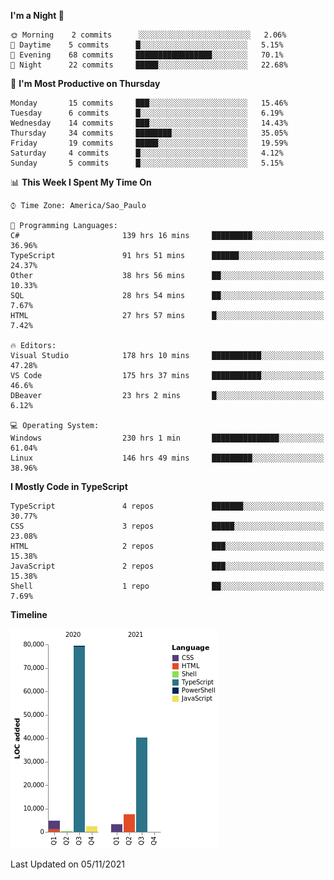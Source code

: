 <!--START_SECTION:waka-->
**I'm a Night 🦉** 

```text
🌞 Morning    2 commits      ░░░░░░░░░░░░░░░░░░░░░░░░░   2.06% 
🌆 Daytime    5 commits      █░░░░░░░░░░░░░░░░░░░░░░░░   5.15% 
🌃 Evening    68 commits     █████████████████░░░░░░░░   70.1% 
🌙 Night      22 commits     █████░░░░░░░░░░░░░░░░░░░░   22.68%

```
📅 **I'm Most Productive on Thursday** 

```text
Monday       15 commits     ███░░░░░░░░░░░░░░░░░░░░░░   15.46% 
Tuesday      6 commits      █░░░░░░░░░░░░░░░░░░░░░░░░   6.19% 
Wednesday    14 commits     ███░░░░░░░░░░░░░░░░░░░░░░   14.43% 
Thursday     34 commits     ████████░░░░░░░░░░░░░░░░░   35.05% 
Friday       19 commits     █████░░░░░░░░░░░░░░░░░░░░   19.59% 
Saturday     4 commits      █░░░░░░░░░░░░░░░░░░░░░░░░   4.12% 
Sunday       5 commits      █░░░░░░░░░░░░░░░░░░░░░░░░   5.15%

```


📊 **This Week I Spent My Time On** 

```text
⌚︎ Time Zone: America/Sao_Paulo

💬 Programming Languages: 
C#                       139 hrs 16 mins     █████████░░░░░░░░░░░░░░░░   36.96% 
TypeScript               91 hrs 51 mins      ██████░░░░░░░░░░░░░░░░░░░   24.37% 
Other                    38 hrs 56 mins      ██░░░░░░░░░░░░░░░░░░░░░░░   10.33% 
SQL                      28 hrs 54 mins      ██░░░░░░░░░░░░░░░░░░░░░░░   7.67% 
HTML                     27 hrs 57 mins      █░░░░░░░░░░░░░░░░░░░░░░░░   7.42%

🔥 Editors: 
Visual Studio            178 hrs 10 mins     ███████████░░░░░░░░░░░░░░   47.28% 
VS Code                  175 hrs 37 mins     ███████████░░░░░░░░░░░░░░   46.6% 
DBeaver                  23 hrs 2 mins       █░░░░░░░░░░░░░░░░░░░░░░░░   6.12%

💻 Operating System: 
Windows                  230 hrs 1 min       ███████████████░░░░░░░░░░   61.04% 
Linux                    146 hrs 49 mins     █████████░░░░░░░░░░░░░░░░   38.96%

```

**I Mostly Code in TypeScript** 

```text
TypeScript               4 repos             ███████░░░░░░░░░░░░░░░░░░   30.77% 
CSS                      3 repos             █████░░░░░░░░░░░░░░░░░░░░   23.08% 
HTML                     2 repos             ███░░░░░░░░░░░░░░░░░░░░░░   15.38% 
JavaScript               2 repos             ███░░░░░░░░░░░░░░░░░░░░░░   15.38% 
Shell                    1 repo              ██░░░░░░░░░░░░░░░░░░░░░░░   7.69%

```


**Timeline**

![Chart not found](https://raw.githubusercontent.com/jonhoffmam/jonhoffmam/master/charts/bar_graph.png) 


 Last Updated on 05/11/2021
<!--END_SECTION:waka-->
